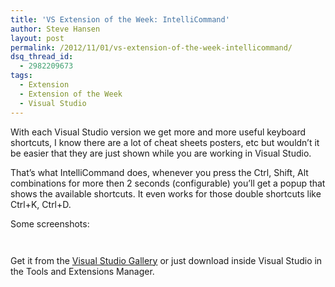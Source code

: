 ```yaml
---
title: 'VS Extension of the Week: IntelliCommand'
author: Steve Hansen
layout: post
permalink: /2012/11/01/vs-extension-of-the-week-intellicommand/
dsq_thread_id:
  - 2982209673
tags:
  - Extension
  - Extension of the Week
  - Visual Studio
---
```

With each Visual Studio version we get more and more useful keyboard shortcuts, I know there are a lot of cheat sheets posters, etc but wouldn&#8217;t it be easier that they are just shown while you are working in Visual Studio.

That&#8217;s what IntelliCommand does, whenever you press the Ctrl, Shift, Alt combinations for more then 2 seconds (configurable) you&#8217;ll get a popup that shows the available shortcuts. It even works for those double shortcuts like Ctrl+K, Ctrl+D.

Some screenshots:

[<img class="alignnone size-full wp-image-841" title="IntelliCommand1" src="http://xiu.shoeke.com/wp-content/uploads/2012/11/IntelliCommand1.png?fit=625%2C388" alt="" data-recalc-dims="1" />][1]

[<img class="alignnone size-full wp-image-851" title="IntelliCommand2" src="http://xiu.shoeke.com/wp-content/uploads/2012/11/IntelliCommand2.png?fit=625%2C388" alt="" data-recalc-dims="1" />][2]

Get it from the [Visual Studio Gallery][3] or just download inside Visual Studio in the Tools and Extensions Manager.

 [1]: http://xiu.shoeke.com/wp-content/uploads/2012/11/IntelliCommand1.png
 [2]: http://xiu.shoeke.com/wp-content/uploads/2012/11/IntelliCommand2.png
 [3]: http://visualstudiogallery.msdn.microsoft.com/83f59659-abc1-4bfa-9779-42f687af0481